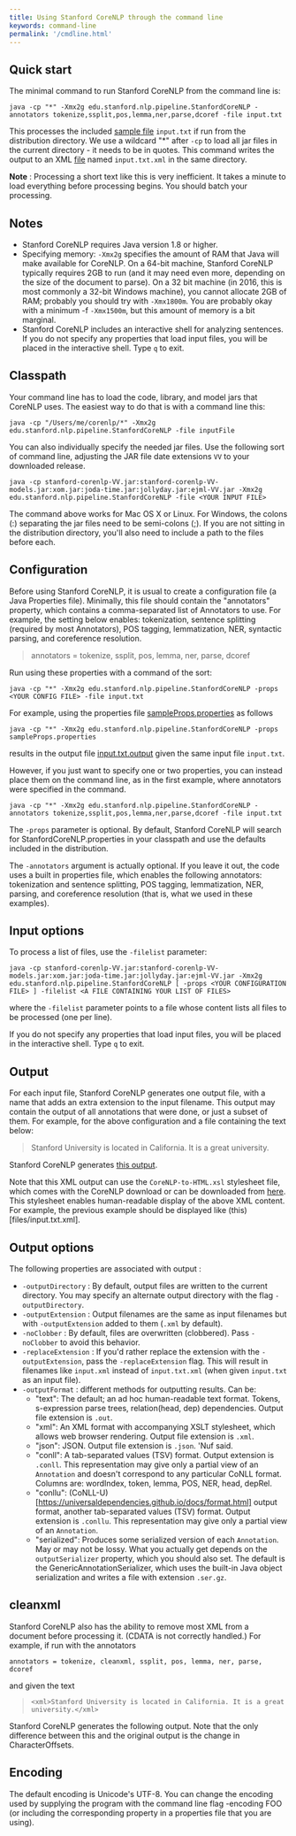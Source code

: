 ```yaml
---
title: Using Stanford CoreNLP through the command line
keywords: command-line
permalink: '/cmdline.html'
---
```


## Quick start

The minimal command to run Stanford CoreNLP from the command line is:

```
java -cp "*" -Xmx2g edu.stanford.nlp.pipeline.StanfordCoreNLP -annotators tokenize,ssplit,pos,lemma,ner,parse,dcoref -file input.txt
```

This processes the included [sample file](files/input.txt) `input.txt` if run from the distribution directory. We use a wildcard "*" after `-cp` to load all jar files in the current directory - it needs to be in quotes. This command writes the output to an XML [file](files/input.txt.xml.txt) named `input.txt.xml` in the same directory.

**Note** : Processing a short text like this is very inefficient. It takes a minute to load everything before processing begins. You should batch your processing.

## Notes
* Stanford CoreNLP requires Java version 1.8 or higher.
* Specifying memory: `-Xmx2g` specifies the amount of RAM that Java will make available for CoreNLP. On a 64-bit machine, Stanford CoreNLP typically requires 2GB to run (and it may need even more, depending on the size of the document to parse). On a 32 bit machine (in 2016, this is most commonly a 32-bit Windows machine), you cannot allocate 2GB of RAM; probably you should try with `-Xmx1800m`. You are probably okay with a minimum -f `-Xmx1500m`, but this amount of memory is a bit marginal.
* Stanford CoreNLP includes an interactive shell for analyzing sentences. If you do not specify any properties that load input files, you will be placed in the interactive shell. Type `q` to exit.

## Classpath

Your command line has to load the code, library, and model jars that CoreNLP uses. The easiest way to do that is with a command line this:

```
java -cp "/Users/me/corenlp/*" -Xmx2g edu.stanford.nlp.pipeline.StanfordCoreNLP -file inputFile
```

You can also individually specify the needed jar files. Use the following sort of command line, adjusting the JAR file date extensions `VV` to your downloaded release.


```
java -cp stanford-corenlp-VV.jar:stanford-corenlp-VV-models.jar:xom.jar:joda-time.jar:jollyday.jar:ejml-VV.jar -Xmx2g edu.stanford.nlp.pipeline.StanfordCoreNLP -file <YOUR INPUT FILE>
```

The command above works for Mac OS X or Linux. For Windows, the colons (:) separating the jar files need to be semi-colons (;). If you are not sitting in the distribution directory, you'll also need to include a path to the files before each.

## Configuration

Before using Stanford CoreNLP, it is usual to create a configuration file (a Java Properties file). Minimally, this file should contain the "annotators" property, which contains a comma-separated list of Annotators to use. For example, the setting below enables: tokenization, sentence splitting (required by most Annotators), POS tagging, lemmatization, NER, syntactic parsing, and coreference resolution.

> annotators = tokenize, ssplit, pos, lemma, ner, parse, dcoref

Run using these properties with a command of the sort:

```
java -cp "*" -Xmx2g edu.stanford.nlp.pipeline.StanfordCoreNLP -props <YOUR CONFIG FILE> -file input.txt
```

For example, using the properties file [sampleProps.properties](files/sampleProps.properties) as follows

```
java -cp "*" -Xmx2g edu.stanford.nlp.pipeline.StanfordCoreNLP -props sampleProps.properties
```

results in the output file [input.txt.output](files/input.txt.output) given the same input file `input.txt`.

However, if you just want to specify one or two properties, you can instead place them on the command line, as in the first example, where annotators were specified in the command.

```
java -cp "*" -Xmx2g edu.stanford.nlp.pipeline.StanfordCoreNLP -annotators tokenize,ssplit,pos,lemma,ner,parse,dcoref -file input.txt
```

The `-props` parameter is optional. By default, Stanford CoreNLP will search for StanfordCoreNLP.properties in your classpath and use the defaults included in the distribution.

The `-annotators` argument is actually optional. If you leave it out, the code uses a built in properties file, which enables the following annotators: tokenization and sentence splitting, POS tagging, lemmatization, NER, parsing, and coreference resolution (that is, what we used in these examples).


## Input options

To process a list of files, use the `-filelist` parameter:

```
java -cp stanford-corenlp-VV.jar:stanford-corenlp-VV-models.jar:xom.jar:joda-time.jar:jollyday.jar:ejml-VV.jar -Xmx2g edu.stanford.nlp.pipeline.StanfordCoreNLP [ -props <YOUR CONFIGURATION FILE> ] -filelist <A FILE CONTAINING YOUR LIST OF FILES>
```

where the `-filelist` parameter points to a file whose content lists all files to be processed (one per line).

If you do not specify any properties that load input files, you will be placed in the interactive shell. Type `q` to exit.

## Output

For each input file, Stanford CoreNLP generates one output file, with a name that adds an extra extension to the input filename. This output may contain the output of all annotations that were done, or just a subset of them. For example, for the above configuration and a file containing the text below:

> Stanford University is located in California. It is a great university.

Stanford CoreNLP generates [this output](files/input.txt.output).

Note that this XML output can use the `CoreNLP-to-HTML.xsl` stylesheet file, which comes with the CoreNLP download or can be downloaded from [here](files/CoreNLP-to-HTML.xsl). This stylesheet enables human-readable display of the above XML content. For example, the previous example should be displayed like (this)[files/input.txt.xml].

## Output options

The following properties are associated with output :

* `-outputDirectory` : By default, output files are written to the current directory. You may specify an alternate output directory with the flag `-outputDirectory`. 
* `-outputExtension` : Output filenames are the same as input filenames but with `-outputExtension` added to them (`.xml` by default). 
* `-noClobber` : By default, files are overwritten (clobbered). Pass `-noClobber` to avoid this behavior. 
* `-replaceExtension` : If you'd rather replace the extension with the `-outputExtension`, pass the `-replaceExtension` flag. This will result in filenames like `input.xml` instead of `input.txt.xml` (when given `input.txt` as an input file).
* `-outputFormat` : different methods for outputting results.  Can be:
  * "text": The default; an ad hoc human-readable text format. Tokens, s-expression parse trees, relation(head, dep) dependencies. Output file extension is `.out`.
  * "xml": An XML format with accompanying XSLT stylesheet, which allows web browser rendering. Output file extension is `.xml`.
  * "json": JSON. Output file extension is `.json`. 'Nuf said.
  * "conll": A tab-separated values (TSV) format. Output extension is `.conll`. This representation may give only a partial view of an `Annotation` and doesn't correspond to any particular CoNLL format. Columns are: wordIndex, token, lemma, POS, NER, head, depRel.
  * "conllu": (CoNLL-U)[https://universaldependencies.github.io/docs/format.html] output format, another tab-separated values (TSV) format.  Output extension is `.conllu`. This representation may give only a partial view of an `Annotation`.
  * "serialized": Produces some serialized version of each `Annotation`. May or may not be lossy. What you actually get depends on the `outputSerializer` property, which you should also set. The default is the GenericAnnotationSerializer, which uses the built-in Java object serialization and writes a file with extension `.ser.gz`.

## cleanxml

Stanford CoreNLP also has the ability to remove most XML from a document before processing it. (CDATA is not correctly handled.) For example, if run with the annotators

```
annotators = tokenize, cleanxml, ssplit, pos, lemma, ner, parse, dcoref
```

and given the text
> `<xml>Stanford University is located in California. It is a great university.</xml>`

Stanford CoreNLP generates the following output. Note that the only difference between this and the original output is the change in CharacterOffsets. 

## Encoding

The default encoding is Unicode's UTF-8. You can change the encoding used by supplying the program with the command line flag -encoding FOO (or including the corresponding property in a properties file that you are using).
